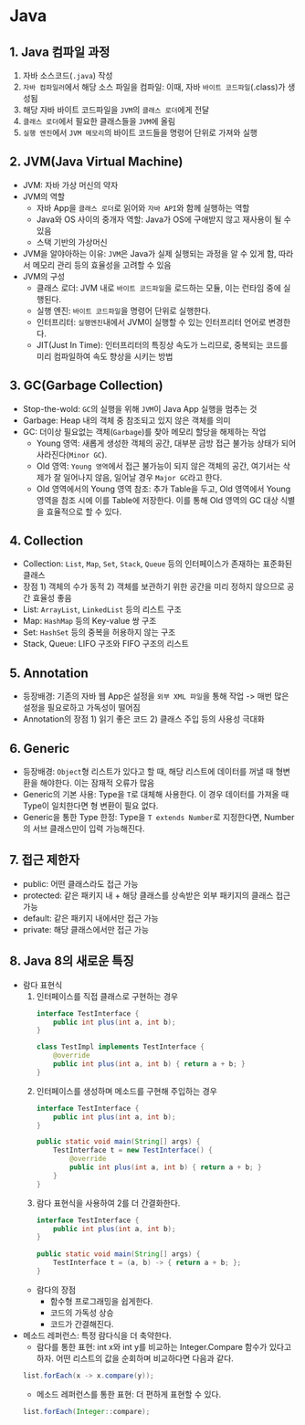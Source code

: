 # Java

## 1. Java 컴파일 과정
1. 자바 소스코드(`.java`) 작성
2. `자바 컴파일러`에서 해당 소스 파일을 컴파일: 이때, 자바 `바이트 코드파일`(.class)가 생성됨
3. 해당 자바 바이트 코드파일을 `JVM`의 `클래스 로더`에게 전달
4. `클래스 로더`에서 필요한 클래스들을 `JVM`에 올림
5. `실행 엔진`에서 `JVM 메모리`의 바이트 코드들을 명령어 단위로 가져와 실행
  
## 2. JVM(Java Virtual Machine)
* JVM: 자바 가상 머신의 약자
* JVM의 역할
    * 자바 App을 `클래스 로더`로 읽어와 `자바 API`와 함께 실행하는 역할
    * Java와 OS 사이의 중개자 역할: Java가 OS에 구애받지 않고 재사용이 될 수 있음
    * 스택 기반의 가상머신
* JVM을 알야아하는 이유: `JVM`은 Java가 실제 실행되는 과정을 알 수 있게 함, 따라서 메모리 관리 등의 효율성을 고려할 수 있음 
* JVM의 구성
    * 클래스 로더: JVM 내로 `바이트 코드파일`을 로드하는 모듈, 이는 런타임 중에 실행된다.
    * 실행 엔진: `바이트 코드파일`을 명령어 단위로 실행한다.
    * 인터프리터: `실행엔진`내에서 JVM이 실행할 수 있는 인터프리터 언어로 변경한다.
    * JIT(Just In Time): 인터프리터의 특징상 속도가 느리므로, 중복되는 코드를 미리 컴파일하여 속도 향상을 시키는 방법
    
## 3. GC(Garbage Collection)
* Stop-the-wold: `GC`의 실행을 위해 `JVM`이 Java App 실행을 멈추는 것
* Garbage: Heap 내의 객체 중 참조되고 있지 않은 객체를 의미
* GC: 더이상 필요없는 객체(`Garbage`)를 찾아 메모리 할당을 해제하는 작업
    * Young 영역: 새롭게 생성한 객체의 공간, 대부분 금방 접근 불가능 상태가 되어 사라진다(`Minor GC`).
    * Old 영역: `Young 영역`에서 접근 불가능이 되지 않은 객체의 공간, 여기서는 삭제가 잘 일어나지 않음, 일어날 경우 `Major GC`라고 한다.
    * Old 영역에서의 Young 영역 참조: 추가 Table을 두고, Old 영역에서 Young 영역을 참조 시에 이를 Table에 저장한다. 이를 통해 Old 영역의 GC 대상 식별을 효율적으로 할 수 있다.
  
## 4. Collection
* Collection: `List`, `Map`, `Set`, `Stack`, `Queue` 등의 인터페이스가 존재하는 표준화된 클래스
* 장점 1) 객체의 수가 동적 2) 객체를 보관하기 위한 공간을 미리 정하지 않으므로 공간 효율성 좋음
* List: `ArrayList`, `LinkedList` 등의 리스트 구조
* Map: `HashMap` 등의 Key-value 쌍 구조
* Set: `HashSet` 등의 중복을 허용하지 않는 구조
* Stack, Queue: LIFO 구조와 FIFO 구조의 리스트
  
## 5. Annotation
* 등장배경: 기존의 자바 웹 App은 설정을 `외부 XML 파일`을 통해 작업 -> 매번 많은 설정을 필요로하고 가독성이 떨어짐
* Annotation의 장점 1) 읽기 좋은 코드 2) 클래스 주입 등의 사용성 극대화

## 6. Generic
* 등장배경: `Object`형 리스트가 있다고 할 때, 해당 리스트에 데이터를 꺼낼 때 형변환을 해야한다. 이는 잠재적 오류가 많음
* Generic의 기본 사용: Type을 `T`로 대체해 사용한다. 이 경우 데이터를 가져올 때 Type이 일치한다면 형 변환이 필요 없다.
* Generic을 통한 Type 한정: Type을 `T extends Number`로 지정한다면, Number의 서브 클래스만이 입력 가능해진다.
  
## 7. 접근 제한자
* public: 어떤 클래스라도 접근 가능
* protected: 같은 패키지 내 + 해당 클래스를 상속받은 외부 패키지의 클래스 접근 가능
* default: 같은 패키지 내에서만 접근 가능
* private: 해당 클래스에서만 접근 가능

## 8. Java 8의 새로운 특징
* 람다 표현식
    1. 인터페이스를 직접 클래스로 구현하는 경우    
        ``` java
        interface TestInterface {
            public int plus(int a, int b);
        }
        
        class TestImpl implements TestInterface {
            @override
            public int plus(int a, int b) { return a + b; }
        }
        ```
    2. 인터페이스를 생성하며 메소드를 구현해 주입하는 경우    
        ``` java
        interface TestInterface {
            public int plus(int a, int b);
        }
       
        public static void main(String[] args) {
            TestInterface t = new TestInterface() {
                @override
                public int plus(int a, int b) { return a + b; }
            }
        }
        ```
    3. 람다 표현식을 사용하여 2를 더 간결화한다.    
        ``` java
        interface TestInterface {
            public int plus(int a, int b);
        }
              
        public static void main(String[] args) {
            TestInterface t = (a, b) -> { return a + b; };
        }
        ```
    * 람다의 장점
        * 함수형 프로그래밍을 쉽게한다.
        * 코드의 가독성 상승
        * 코드가 간결해진다.
* 메소드 레퍼런스: 특정 람다식을 더 축약한다.
    * 람다를 통한 표현: int x와 int y를 비교하는 Integer.Compare 함수가 있다고 하자. 어떤 리스트의 값을 순회하며 비교하다면 다음과 같다.
    ```java
    list.forEach(x -> x.compare(y));
    ```
    * 메소드 레퍼런스를 통한 표현: 더 편하게 표현할 수 있다.
    ```java
    list.forEach(Integer::compare);
    ```    